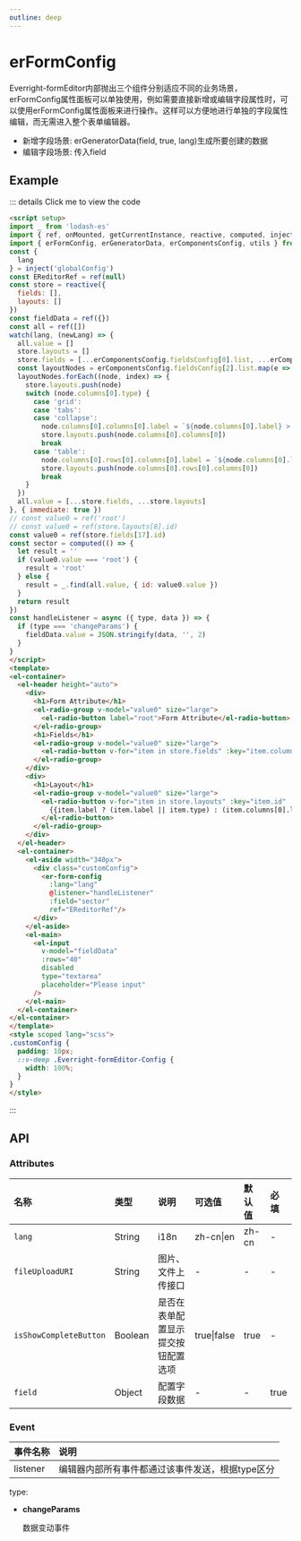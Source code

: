 ```yaml
---
outline: deep
---
```

# erFormConfig

Everright-formEditor内部抛出三个组件分别适应不同的业务场景，erFormConfig属性面板可以单独使用，例如需要直接新增或编辑字段属性时，可以使用erFormConfig属性面板来进行操作。这样可以方便地进行单独的字段属性编辑，而无需进入整个表单编辑器。

- 新增字段场景:
  erGeneratorData(field, true, lang)生成所要创建的数据
- 编辑字段场景:
  传入field

## **Example**

::: details Click me to view the code
  ```html
  <script setup>
  import _ from 'lodash-es'
  import { ref, onMounted, getCurrentInstance, reactive, computed, inject, watch } from 'vue'
  import { erFormConfig, erGeneratorData, erComponentsConfig, utils } from 'everright-formeditor'
  const {
    lang
  } = inject('globalConfig')
  const EReditorRef = ref(null)
  const store = reactive({
    fields: [],
    layouts: []
  })
  const fieldData = ref({})
  const all = ref([])
  watch(lang, (newLang) => {
    all.value = []
    store.layouts = []
    store.fields = [...erComponentsConfig.fieldsConfig[0].list, ...erComponentsConfig.fieldsConfig[1].list].map(e => erGeneratorData(e, true, newLang))
    const layoutNodes = erComponentsConfig.fieldsConfig[2].list.map(e => erGeneratorData(e, true, newLang))
    layoutNodes.forEach((node, index) => {
      store.layouts.push(node)
      switch (node.columns[0].type) {
        case 'grid':
        case 'tabs':
        case 'collapse':
          node.columns[0].columns[0].label = `${node.columns[0].label} > ${node.columns[0].columns[0].type}`
          store.layouts.push(node.columns[0].columns[0])
          break
        case 'table':
          node.columns[0].rows[0].columns[0].label = `${node.columns[0].label} > ${node.columns[0].rows[0].columns[0].type}`
          store.layouts.push(node.columns[0].rows[0].columns[0])
          break
      }
    })
    all.value = [...store.fields, ...store.layouts]
  }, { immediate: true })
  // const value0 = ref('root')
  // const value0 = ref(store.layouts[8].id)
  const value0 = ref(store.fields[17].id)
  const sector = computed(() => {
    let result = ''
    if (value0.value === 'root') {
      result = 'root'
    } else {
      result = _.find(all.value, { id: value0.value })
    }
    return result
  })
  const handleListener = async ({ type, data }) => {
    if (type === 'changeParams') {
      fieldData.value = JSON.stringify(data, '', 2)
    }
  }
</script>
<template>
  <el-container>
    <el-header height="auto">
      <div>
        <h1>Form Attribute</h1>
        <el-radio-group v-model="value0" size="large">
          <el-radio-button label="root">Form Attribute</el-radio-button>
        </el-radio-group>
        <h1>Fields</h1>
        <el-radio-group v-model="value0" size="large">
          <el-radio-button v-for="item in store.fields" :key="item.columns[0].id" :label="item.id">{{item.columns[0].label}}</el-radio-button>
        </el-radio-group>
      </div>
      <div>
        <h1>Layout</h1>
        <el-radio-group v-model="value0" size="large">
          <el-radio-button v-for="item in store.layouts" :key="item.id" :label="item.id">
            {{item.label ? (item.label || item.type) : (item.columns[0].label || item.columns[0].type)}}
          </el-radio-button>
        </el-radio-group>
      </div>
    </el-header>
    <el-container>
      <el-aside width="340px">
        <div class="customConfig">
          <er-form-config
            :lang="lang"
            @listener="handleListener"
            :field="sector"
            ref="EReditorRef"/>
        </div>
      </el-aside>
      <el-main>
        <el-input
          v-model="fieldData"
          :rows="40"
          disabled
          type="textarea"
          placeholder="Please input"
        />
      </el-main>
    </el-container>
  </el-container>
</template>
<style scoped lang="scss">
  .customConfig {
    padding: 10px;
    ::v-deep .Everright-formEditor-Config {
      width: 100%;
    }
  }
</style>

  ```
:::

## **API**

### **Attributes**
| 名称        |      类型      |  说明 | 可选值 |  默认值 |  必填 |
| :---- | :-- | :---- | :---- | :--------- | :--------- |
| `lang` | String  | i18n | zh-cn\|en | zh-cn | - |
| `fileUploadURI` | String  | 图片、文件上传接口 | - | - | - |
| `isShowCompleteButton` | Boolean  | 是否在表单配置显示提交按钮配置选项 | true\|false  | true | - |
| `field` | Object  | 配置字段数据 | -  | - | true |

### **Event**
| 事件名称  |      说明      |
| :---- | :-- |
| listener | 编辑器内部所有事件都通过该事件发送，根据type区分 |

type:
- **changeParams**

  数据变动事件
